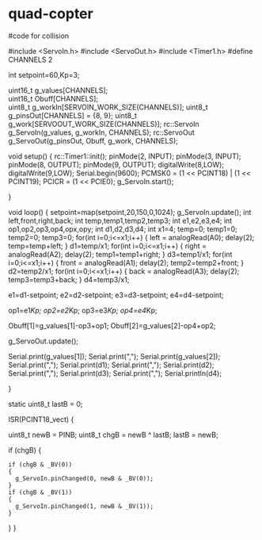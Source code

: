 # quad-copter
#code for collision

#include <ServoIn.h>
#include <ServoOut.h>
#include <Timer1.h>
#define CHANNELS 2

int setpoint=60,Kp=3;

uint16_t g_values[CHANNELS];  
uint16_t Obuff[CHANNELS];                  
uint8_t  g_workIn[SERVOIN_WORK_SIZE(CHANNELS)];
uint8_t  g_pinsOut[CHANNELS] = {8, 9};
uint8_t  g_work[SERVOOUT_WORK_SIZE(CHANNELS)];
rc::ServoIn g_ServoIn(g_values, g_workIn, CHANNELS);
rc::ServoOut g_ServoOut(g_pinsOut, Obuff, g_work, CHANNELS);

void setup() {
  rc::Timer1::init();
  pinMode(2, INPUT);
  pinMode(3, INPUT);
  pinMode(8, OUTPUT);
  pinMode(9, OUTPUT);
  digitalWrite(8,LOW);
  digitalWrite(9,LOW);
  Serial.begin(9600);
  PCMSK0 = (1 << PCINT18) | (1 << PCINT19);
  PCICR = (1 << PCIE0);
  g_ServoIn.start();

}

void loop() {
  setpoint=map(setpoint,20,150,0,1024);
  g_ServoIn.update();
  int left,front,right,back;
  int temp,temp1,temp2,temp3;
  int e1,e2,e3,e4;
  int op1,op2,op3,op4,opx,opy;
  int d1,d2,d3,d4;
  int x1=4;
  temp=0;
  temp1=0;
  temp2=0;
  temp3=0;
  for(int i=0;i<=x1;i++)
  {
    left = analogRead(A0);
    delay(2);
    temp=temp+left;
  }
  d1=temp/x1;
  for(int i=0;i<=x1;i++)
  {
    right = analogRead(A2);
    delay(2);
    temp1=temp1+right;
  }
   d3=temp1/x1;
  for(int i=0;i<=x1;i++)
  { 
    front = analogRead(A1);
    delay(2);
    temp2=temp2+front;
  }
  d2=temp2/x1;
  for(int i=0;i<=x1;i++)
  { 
    back = analogRead(A3);
    delay(2);
    temp3=temp3+back;
  }
  d4=temp3/x1;

  e1=d1-setpoint;
  e2=d2-setpoint;
  e3=d3-setpoint;
  e4=d4-setpoint;

  
  op1=e1*Kp;
  op2=e2*Kp;
  op3=e3*Kp;
  op4=e4*Kp;

   
  Obuff[1]=g_values[1]-op3+op1;
  Obuff[2]=g_values[2]-op4+op2;
  
  
  
  
  g_ServoOut.update();
  
  Serial.print(g_values[1]);
  Serial.print(",");
  Serial.print(g_values[2]);
  Serial.print(",");
  Serial.print(d1);
  Serial.print(",");
  Serial.print(d2);
  Serial.print(",");
  Serial.print(d3);
  Serial.print(",");
  Serial.println(d4);
  
  
}

static uint8_t lastB = 0;


ISR(PCINT18_vect)
{
 
  uint8_t newB = PINB;
  uint8_t chgB = newB ^ lastB; 
  lastB = newB;
  

  if (chgB)
  {
    
    if (chgB & _BV(0))
    {
      g_ServoIn.pinChanged(0, newB & _BV(0));
    }
    if (chgB & _BV(1))
    {
      g_ServoIn.pinChanged(1, newB & _BV(1));
    }
   }
}
